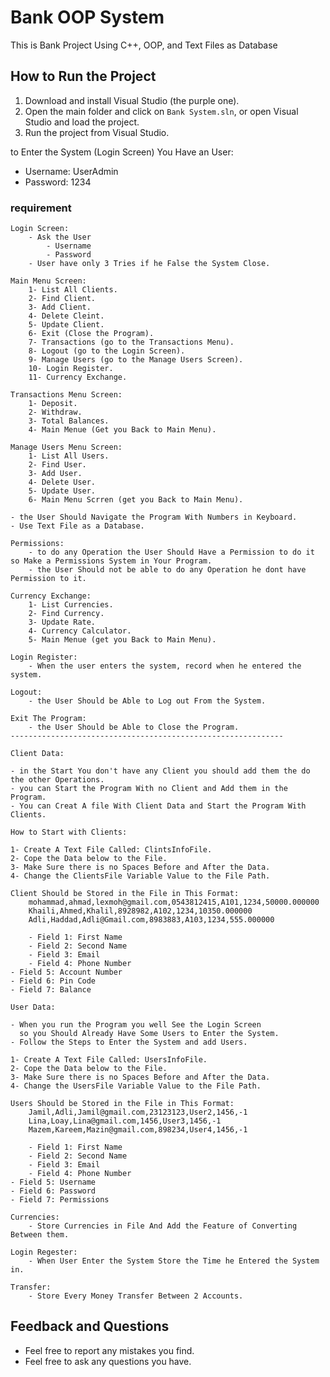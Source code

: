 # Bank OOP System
This is Bank Project Using C++, OOP, and Text Files as Database

## How to Run the Project
1. Download and install Visual Studio (the purple one).
2. Open the main folder and click on `Bank System.sln`, or open Visual Studio and load the project.
3. Run the project from Visual Studio.

to Enter the System (Login Screen) You Have an User:
- Username: UserAdmin
- Password: 1234

### requirement

	Login Screen:
        - Ask the User 
		    - Username
		    - Password
        - User have only 3 Tries if he False the System Close.

    Main Menu Screen:
        1- List All Clients.
        2- Find Client.
        3- Add Client.
        4- Delete Cleint.
        5- Update Client.
        6- Exit (Close the Program).
        7- Transactions (go to the Transactions Menu).
        8- Logout (go to the Login Screen).
        9- Manage Users (go to the Manage Users Screen).
        10- Login Register.
        11- Currency Exchange.

    Transactions Menu Screen:
        1- Deposit.
        2- Withdraw.
        3- Total Balances.
        4- Main Menue (Get you Back to Main Menu).

    Manage Users Menu Screen:
        1- List All Users.
        2- Find User.
        3- Add User.
        4- Delete User.
        5- Update User.
        6- Main Menu Scrren (get you Back to Main Menu).

    - the User Should Navigate the Program With Numbers in Keyboard.
    - Use Text File as a Database.
    
    Permissions:
        - to do any Operation the User Should Have a Permission to do it so Make a Permissions System in Your Program.
        - the User Should not be able to do any Operation he dont have Permission to it.

    Currency Exchange:
        1- List Currencies.
        2- Find Currency.
        3- Update Rate.
        4- Currency Calculator.
        5- Main Menue (get you Back to Main Menu).

    Login Register:
        - When the user enters the system, record when he entered the system.

    Logout:
        - the User Should be Able to Log out From the System.

    Exit The Program:
        - the User Should be Able to Close the Program.
    -------------------------------------------------------------

	Client Data:

    - in the Start You don't have any Client you should add them the do the other Operations.
	- you can Start the Program With no Client and Add them in the Program.
	- You can Creat A file With Client Data and Start the Program With Clients.

	How to Start with Clients:
	
	1- Create A Text File Called: ClintsInfoFile.
	2- Cope the Data below to the File.
	3- Make Sure there is no Spaces Before and After the Data.
	4- Change the ClientsFile Variable Value to the File Path.

	Client Should be Stored in the File in This Format:
        mohammad,ahmad,lexmoh@gmail.com,0543812415,A101,1234,50000.000000
        Khaili,Ahmed,Khalil,8928982,A102,1234,10350.000000
        Adli,Haddad,Adli@Gmail.com,8983883,A103,1234,555.000000

        - Field 1: First Name
        - Field 2: Second Name
        - Field 3: Email
        - Field 4: Phone Number
	- Field 5: Account Number
	- Field 6: Pin Code
	- Field 7: Balance

	User Data:

	- When you run the Program you well See the Login Screen
	  so you Should Already Have Some Users to Enter the System.
	- Follow the Steps to Enter the System and add Users.

	1- Create A Text File Called: UsersInfoFile.
	2- Cope the Data below to the File.
	3- Make Sure there is no Spaces Before and After the Data.
	4- Change the UsersFile Variable Value to the File Path.

	Users Should be Stored in the File in This Format:
        Jamil,Adli,Jamil@gmail.com,23123123,User2,1456,-1
        Lina,Loay,Lina@gmail.com,1456,User3,1456,-1
        Mazem,Kareem,Mazin@gmail.com,898234,User4,1456,-1

        - Field 1: First Name
        - Field 2: Second Name
        - Field 3: Email
        - Field 4: Phone Number
	- Field 5: Username
	- Field 6: Password
	- Field 7: Permissions

    Currencies:
        - Store Currencies in File And Add the Feature of Converting Between them.

    Login Regester:
        - When User Enter the System Store the Time he Entered the System in.

    Transfer:
        - Store Every Money Transfer Between 2 Accounts.

## Feedback and Questions
- Feel free to report any mistakes you find.  
- Feel free to ask any questions you have.
